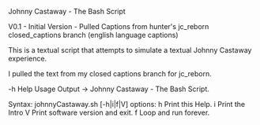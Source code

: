 Johnny Castaway - The Bash Script

V0.1 - Initial Version - Pulled Captions from hunter's jc_reborn closed_captions branch (english language captions)


This is a textual script that attempts to simulate a textual Johnny Castaway experience.

I pulled the text from my closed captions branch for jc_reborn.

-h Help Usage Output -> 
Johnny Castaway - The Bash Script.

Syntax: johnnyCastaway.sh [-h|i|f|V]
options:
h     Print this Help.
i     Print the Intro
V     Print software version and exit.
f     Loop and run forever.

